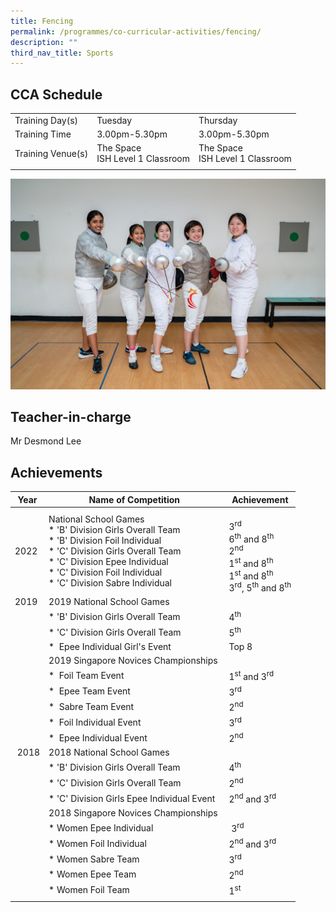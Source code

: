 ```yaml
---
title: Fencing
permalink: /programmes/co-curricular-activities/fencing/
description: ""
third_nav_title: Sports
---
```

CCA Schedule
------------

| | | |
| --- | --- | --- | 
| Training Day(s) | Tuesday | Thursday |   
| Training Time | 3.00pm-5.30pm | 3.00pm-5.30pm |  
| Training Venue(s) | The Space  <br> ISH Level 1 Classroom | The Space&nbsp; <br> ISH Level 1 Classroom | &nbsp; 
| | | |


![](/images/Fencing2.jpg)


Teacher-in-charge
------------------

Mr Desmond Lee 
<br>

Achievements
------------

| Year | Name of Competition | Achievement |
| --- | --- | --- |
| 2022 | National School Games&nbsp;<br>*   'B' Division Girls Overall Team<br>*   'B' Division Foil Individual&nbsp;<br>*   'C' Division Girls Overall Team<br>*   'C' Division Epee Individual&nbsp;<br>*   'C' Division Foil Individual<br>*   'C' Division Sabre Individual | <br>3<sup>rd</sup><br>6<sup>th</sup>&nbsp;and 8<sup>th</sup> <br> 2<sup>nd</sup> <br> 1<sup>st</sup>&nbsp;and 8<sup>th</sup> <br> 1<sup>st</sup>&nbsp;and 8<sup>th</sup> <br> 3<sup>rd</sup>, 5<sup>th</sup>&nbsp;and 8<sup>th</sup> |
| 2019 | 2019 National School Games |  |
| &nbsp; | *   'B' Division Girls&nbsp;Overall Team | 4<sup>th</sup> |
| &nbsp; | *   'C' Division Girls Overall Team | 5<sup>th</sup>&nbsp; |
| &nbsp; | *   &nbsp;Epee Individual Girl's Event | Top 8&nbsp; |
| &nbsp; | 2019 Singapore Novices Championships&nbsp; |  |
| &nbsp; | *   &nbsp;Foil Team Event | 1<sup>st</sup>&nbsp;and 3<sup>rd</sup>&nbsp;&nbsp; |
| &nbsp; | *   &nbsp;Epee Team Event&nbsp; | 3<sup>rd</sup>&nbsp; |
| &nbsp; | *   &nbsp;Sabre Team Event | 2<sup>nd</sup> |
| &nbsp; | *   &nbsp;Foil Individual Event | 3<sup>rd</sup>&nbsp; |
| &nbsp; | *   &nbsp;Epee Individual Event | 2<sup>nd</sup>&nbsp; |
| &nbsp;2018 | 2018 National School Games&nbsp; |  |
| &nbsp; | *   'B' Division Girls Overall Team&nbsp; | 4<sup>th</sup>&nbsp; |
| &nbsp; | *   'C' Division Girls Overall Team | 2<sup>nd</sup>&nbsp;&nbsp; |
| &nbsp; | *   'C' Division Girls Epee Individual Event | 2<sup>nd</sup>&nbsp;and 3<sup>rd</sup>&nbsp; |
| &nbsp; | 2018 Singapore Novices Championships&nbsp; |  |
| &nbsp; | *   Women Epee Individual | &nbsp;3<sup>rd</sup>&nbsp; |
| &nbsp; | *   Women Foil Individual | 2<sup>nd</sup>&nbsp;and 3<sup>rd</sup> |
| &nbsp; | *   Women Sabre Team | 3<sup>rd</sup>&nbsp; |
| &nbsp; | *   Women Epee Team | 2<sup>nd</sup>&nbsp;&nbsp; |
| &nbsp; | *   Women Foil Team&nbsp; | 1<sup>st</sup>&nbsp; |
| | | |